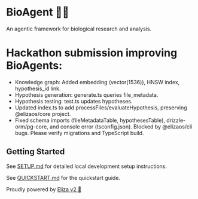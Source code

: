 # BioAgent 🤖🧬

An agentic framework for biological research and analysis.

# Hackathon submission improving BioAgents:
- Knowledge graph: Added embedding (vector(1536)), HNSW index, hypothesis_id link.
- Hypothesis generation: generate.ts queries file_metadata.
- Hypothesis testing: test.ts updates hypotheses.
- Updated index.ts to add processFiles/evaluateHypothesis, preserving @elizaos/core project.
- Fixed schema imports (fileMetadataTable, hypothesesTable), drizzle-orm/pg-core, and console error (tsconfig.json).
Blocked by @elizaos/cli bugs. Please verify migrations and TypeScript build.

## Getting Started

See [SETUP.md](SETUP.md) for detailed local development setup instructions.

See [QUICKSTART.md](QUICKSTART.md) for the quickstart guide.

Proudly powered by [Eliza v2 🤖](https://github.com/elizaOS/eliza)
